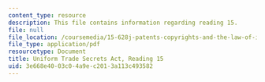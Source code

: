 ```yaml
---
content_type: resource
description: This file contains information regarding reading 15.
file: null
file_location: /coursemedia/15-628j-patents-copyrights-and-the-law-of-intellectual-property-spring-2013/3e668e4003c04a9ec2013a113c493582_MIT15_628JS13_read15.pdf
file_type: application/pdf
resourcetype: Document
title: Uniform Trade Secrets Act, Reading 15
uid: 3e668e40-03c0-4a9e-c201-3a113c493582
---
```

